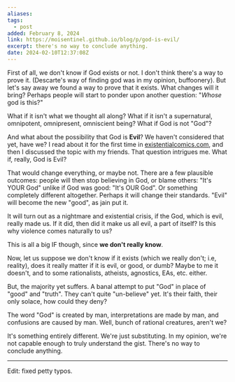 ```yaml
---
aliases: 
tags:
  - post
added: February 8, 2024
link: https://moisentinel.github.io/blog/p/god-is-evil/
excerpt: there's no way to conclude anything.
date: 2024-02-10T12:37:08Z
---
```

First of all, we don't know if God exists or not. I don't think there's a way to prove it. (Descarte's way of finding god was in my opinion, buffoonery). But let's say away we found a way to prove that it exists. What changes will it bring? Perhaps people will start to ponder upon another question: "*Whose* god is this?"

What if it isn't what we thought all along? What if it isn't a supernatural, omnipotent, omnipresent, omniscient being? What if God is not "God"? 

And what about the possibility that God is **Evil**? We haven't considered that yet, have we?
I read about it for the first time in [existentialcomics.com](https://existentialcomics.com/comic/535), and then I discussed the topic with my friends.
That question intrigues me. What if, really, God is Evil?

That would change everything, or maybe not. There are a few plausible outcomes: people will then stop believing in God, or blame others: "It's YOUR God" unlike if God was good: "It's OUR God". Or something completely different altogether. Perhaps it will change their standards. "Evil" will become the new "good", as jain put it.

It will turn out as a nightmare and existential crisis, if the God, which is evil, really made us. If it did, then did it make us all evil, a part of itself? Is this why violence comes naturally to us?

This is all a big IF though, since **we don't really know**.

Now, let us suppose we don't know if it exists (which we really don't; i.e, reality), does it really matter if it is evil, or good, or dumb? Maybe to me it doesn't, and to some rationalists, atheists, agnostics, EAs, etc. either.

But, the majority yet suffers. A banal attempt to put "God" in place of "good" and "truth". They can't quite "un-believe" yet. It's their faith, their only solace, how could they deny? 

The word "God" is created by man, interpretations are made by man, and confusions are caused by man. Well, bunch of rational creatures, aren't we?

It's something entirely different. We're just substituting. In my opinion, we're not capable enough to truly understand the gist. There's no way to conclude anything.

---
Edit: fixed petty typos.
